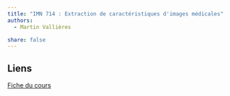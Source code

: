 ```yaml
---
title: "IMN 714 : Extraction de caractéristiques d'images médicales"
authors:
  - Martin Vallières

share: false
---
```


## Liens

[Fiche du cours](https://www.usherbrooke.ca/admission/fiches-cours/IMN714/)
